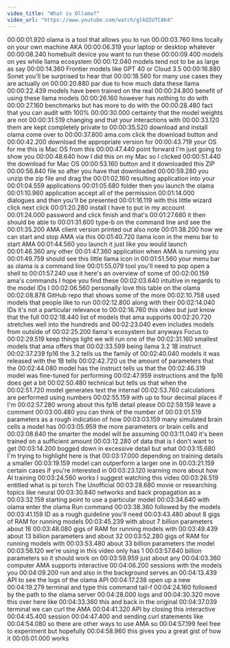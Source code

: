 ```yaml
---
video_title: "What is Ollama?"
video_url: "https://www.youtube.com/watch/glkQIUTCAK4"
---
```


00:00:01.920 olama is a tool that allows you to run
00:00:03.760 llms locally on your own machine AKA
00:00:06.319 your laptop or desktop whatever
00:00:08.240 homebuilt device you want to run these
00:00:09.400 models on yes while llama ecosystem
00:00:12.040 models tend not to be as large as say
00:00:14.360 Frontier models like GPT 40 or Cloud 3.5
00:00:16.880 Sonet you'll be surprised to hear that
00:00:18.560 for many use cases they are actually on
00:00:20.880 par due to how much data these llama
00:00:22.439 models have been trained on the real
00:00:24.800 benefit of using these llama models
00:00:26.160 however has nothing to do with
00:00:27.160 benchmarks but has more to do with the
00:00:28.480 fact that you can audit with 100%
00:00:30.000 certainty that the model weights are not
00:00:31.519 changing and that your interactions with
00:00:33.120 them are kept completely private to
00:00:35.520 download and install olama come over to
00:00:37.800 ama.com click the download button and
00:00:42.200 download the appropriate version for
00:00:43.719 your OS for me this is Mac OS from this
00:00:47.440 point forward I'm just going to show you
00:00:48.640 how I did this on my Mac so I clicked
00:00:51.440 the download for Mac OS
00:00:53.160 button and it downloaded this ZIP
00:00:56.840 file so after you have that downloaded
00:00:59.280 you unzip the zip file and drag the
00:01:02.160 resulting application into your
00:01:04.559 applications
00:01:05.680 folder then you launch the olama
00:01:10.960 application accept all of the permission
00:01:14.000 dialogues and then you'll be presented
00:01:16.119 with this little wizard click next click
00:01:20.280 install I have to put in my account
00:01:24.000 password and click finish and that's
00:01:27.680 it then should be able to
00:01:31.600 type-b on the command line and see the
00:01:35.200 AMA client version printed out also note
00:01:38.200 how we can start and stop AMA via this
00:01:40.720 llama icon in the menu bar to start AMA
00:01:44.560 you launch it just like you would launch
00:01:46.360 any other
00:01:47.360 application when AMA is running you
00:01:49.759 should see this little llama icon in
00:01:51.560 your menu bar as olama is a command line
00:01:55.079 tool you'll need to pop open a shell to
00:01:57.240 use it here's an overview of some of
00:02:00.159 ama's commands I hope you find these
00:02:03.640 intuitive in regards to the model IDs I
00:02:06.560 personally love this table on the olama
00:02:08.878 GitHub repo that shows some of the more
00:02:10.758 used models that people like to run
00:02:12.800 along with their
00:02:14.040 IDs it's not a particular relevance to
00:02:16.760 this video but just know that the full
00:02:18.440 list of models that ama supports
00:02:20.720 stretches well into the hundreds and
00:02:23.040 even includes models from outside of
00:02:25.200 llama's ecosystem but anyways Focus to
00:02:29.519 keep things light we will run one of the
00:02:31.160 smallest models that ama offers that
00:02:33.599 being llama 3.2 1B instruct
00:02:37.239 fp16 the 3.2 tells us the family of
00:02:40.040 models it was released with the 1B tells
00:02:42.720 us the amount of parameters that the
00:02:44.080 model has the instruct tells us that the
00:02:46.319 model was fine-tuned for performing
00:02:47.959 instructions and the fp16 does get a bit
00:02:50.480 technical but tells us that when the
00:02:51.720 model generates text the internal
00:02:53.760 calculations are performed using numbers
00:02:55.159 with up to four decimal places if I'm
00:02:57.280 wrong about this fp16 detail please
00:02:59.159 leave a comment
00:03:00.480 you can think of the number of
00:03:01.519 parameters as a rough indication of how
00:03:03.159 many simulated brain cells a model has
00:03:05.959 the more parameters or brain cells and
00:03:08.640 the smarter the model will be assuming
00:03:11.040 it's been trained on a sufficient amount
00:03:12.280 of data that is I don't want to get
00:03:14.200 bogged down in excessive detail but what
00:03:15.680 I'm trying to highlight here is that
00:03:17.000 depending on training details a smaller
00:03:19.159 model can outperform a larger one in
00:03:21.159 certain cases if you're interested in
00:03:23.120 learning more about how AI training
00:03:24.560 works I suggest watching this video
00:03:26.519 entitled what is pi torch The Unofficial
00:03:28.680 movie or researching topics like neural
00:03:30.840 networks and back propagation as a
00:03:32.159 starting point to use a particular model
00:03:34.640 with olama enter the olama Run command
00:03:38.360 followed by the models
00:03:41.159 ID as a rough guideline you'll need
00:03:43.480 about 8 gigs of RAM for running models
00:03:45.239 with about 7 billion parameters about 16
00:03:48.080 gigs of RAM for running models with
00:03:49.439 about 13 billion parameters and about 32
00:03:52.280 gigs of RAM for running models with
00:03:53.480 about 33 billion parameters the model
00:03:56.120 we're using in this video only has 1
00:03:57.640 billion parameters so it should work on
00:03:59.959 just about any
00:04:03.360 computer AMA supports interactive
00:04:06.200 sessions with the models you
00:04:09.200 run and also in the background serves an
00:04:13.439 API to see the logs of the olama API
00:04:17.238 open up a new
00:04:19.279 terminal and type this command tail-f
00:04:24.160 followed by the path to the olama server
00:04:28.000 logs and
00:04:30.320 move this over here like
00:04:33.360 this and back in the original
00:04:37.039 terminal we can curl the AMA
00:04:41.320 API by closing this interactive
00:04:45.400 session
00:04:47.400 and sending curl statements like
00:04:54.080 so there are other ways to use AMA so
00:04:57.199 feel free to experiment but hopefully
00:04:58.960 this gives you a great gist of how it
00:05:01.000 works
